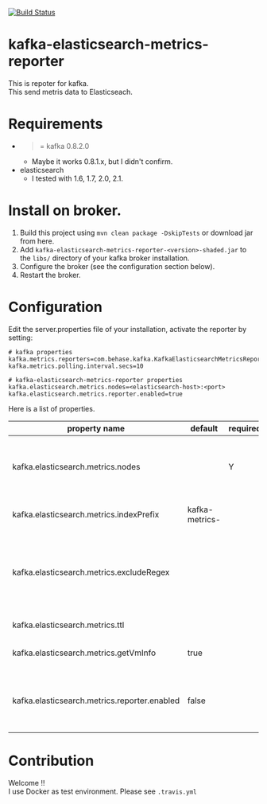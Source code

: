 [![Build Status](https://travis-ci.org/be-hase/kafka-elasticsearch-metrics-reporter.svg?branch=master)](https://travis-ci.org/be-hase/kafka-elasticsearch-metrics-reporter)

# kafka-elasticsearch-metrics-reporter
This is repoter for kafka.  
This send metris data to Elasticseach.

# Requirements
* >= kafka 0.8.2.0
  * Maybe it works 0.8.1.x, but I didn't confirm.
* elasticsearch 
  * I tested with 1.6, 1.7, 2.0, 2.1.

# Install on broker.
1. Build this project using `mvn clean package -DskipTests` or download jar from here.
2. Add `kafka-elasticsearch-metrics-reporter-<version>-shaded.jar` to the `libs/` directory of your kafka broker installation.
3. Configure the broker (see the configuration section below).
4. Restart the broker.

# Configuration

Edit the server.properties file of your installation, activate the reporter by setting:

```
# kafka properties
kafka.metrics.reporters=com.behase.kafka.KafkaElasticsearchMetricsReporter
kafka.metrics.polling.interval.secs=10

# kafka-elasticsearch-metrics-reporter properties
kafka.elasticsearch.metrics.nodes=<elasticsearch-host>:<port>
kafka.elasticsearch.metrics.reporter.enabled=true
```

Here is a list of properties.

| property name | default | required | description |
| --- | --- | --- | --- |
| kafka.elasticsearch.metrics.nodes |  | Y | Host and IP of your elasticsearch nodes. (Comma separated) |
| kafka.elasticsearch.metrics.indexPrefix | kafka-metrics- |  | Prefix of elasticsearch index. |
| kafka.elasticsearch.metrics.excludeRegex |  |  | This can be use to exclude some metrics from graphite.<br>Because kafka has a lot of metrics, it is useful. |
| kafka.elasticsearch.metrics.ttl |  |  | TTL (time to live) |
| kafka.elasticsearch.metrics.getVmInfo | true |  | If this is true, you can get JVM metrics. |
| kafka.elasticsearch.metrics.reporter.enabled | false |  | If you want to use kafka-elasticsearch-metrics-reporter,  set true.|

# Contribution

Welcome !!  
I use Docker as test environment. 
Please see `.travis.yml`
